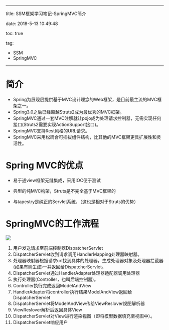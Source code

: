 ----------
title: SSM框架学习笔记-SpringMVC简介

date: 2018-5-13 10:49:48

toc: true

tag: 

- SSM
- SpringMVC

----------

# 简介

- Spring为展现层提供基于MVC设计理念的Web框架，是目前最主流的MVC框架之一。
- Spring3.0之后已经超越Struts2成为最优秀的MVC框架。
- SpringMVC通过一套MVC注解就让pojo成为处理请求控制器，无需实现任何接口(Struts2需要实现ActionSupport接口)。
- SpringMVC支持Rest风格的URL请求。
- SpringMVC采用松耦合可插拔组件结构，比其他的MVC框架更具扩展性和灵活性。

<!-- More -->

# Spring MVC的优点

- 易于通view框架无缝集成，采用IOC便于测试  
- 典型的纯MVC构架，Struts是不完全基于MVC框架的  

- 与tapestry是纯正的Servlet系统，（这也是相对于Struts的优势）

# SpringMVC的工作流程

![](https://i.imgur.com/syQgZF9.png)

1. 用户发送请求至前端控制器DispatcherServlet
2. DispatcherServlet收到请求调用HandlerMapping处理器映射器。
3. 处理器映射器根据请求url找到具体的处理器，生成处理器对象及处理器拦截器(如果有则生成)一并返回给DispatcherServlet。
4. DispatcherServlet通过HandlerAdapter处理器适配器调用处理器
5. 执行处理器(Controller，也叫后端控制器)。
6. Controller执行完成返回ModelAndView
7. HandlerAdapter将controller执行结果ModelAndView返回给DispatcherServlet
8. DispatcherServlet将ModelAndView传给ViewReslover视图解析器
9. ViewReslover解析后返回具体View
10. DispatcherServlet对View进行渲染视图（即将模型数据填充至视图中）。
11. DispatcherServlet响应用户